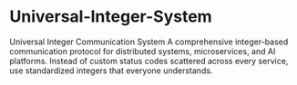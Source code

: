 # Universal-Integer-System
Universal Integer Communication System A comprehensive integer-based communication protocol for distributed systems, microservices, and AI platforms. Instead of custom status codes scattered across every service, use standardized integers that everyone understands.
